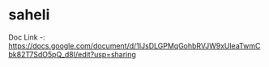 # saheli

Doc Link -: https://docs.google.com/document/d/1IJsDLGPMqGohbRVJW9xUleaTwmCbk82T7SdO5pQ_d8I/edit?usp=sharing
